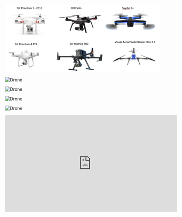 <img src='../assets/images/drone_examples_1.png'>


![Drone](..assets/images/drone_examples_1.png)

![Drone](resource_mapping_with_drones/assets/images/drone_examples_1.png)

![Drone](https://github.com/jeffgillan/resource_mapping_with_drones/assets/images/drone_examples_1.png)


![Drone](https://github.com/jeffgillan/resource_mapping_with_drones/tree/main/assets/images/drone_examples_1.png)


<iframe width="560" height="315" src="https://www.youtube.com/embed/1VUXgwoNQRs" title="YouTube video player" frameborder="0" allow="accelerometer; autoplay; clipboard-write; encrypted-media; gyroscope; picture-in-picture; web-share" allowfullscreen></iframe>
            
     
